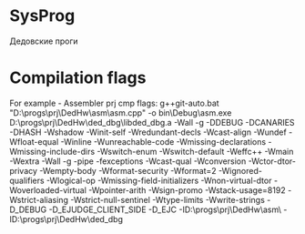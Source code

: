 # SysProg
Дедовские проги


# Compilation flags
For example - Assembler prj cmp flags:
g++git-auto.bat "D:\progs\prj\DedHw\asm\asm.cpp" -o bin\Debug\asm.exe D:\progs\prj\DedHw\ded_dbg\libded_dbg.a -Wall -g -DDEBUG -DCANARIES -DHASH -Wshadow -Winit-self -Wredundant-decls -Wcast-align -Wundef -Wfloat-equal -Winline -Wunreachable-code -Wmissing-declarations -Wmissing-include-dirs -Wswitch-enum -Wswitch-default -Weffc++ -Wmain -Wextra -Wall -g -pipe -fexceptions -Wcast-qual -Wconversion -Wctor-dtor-privacy -Wempty-body -Wformat-security -Wformat=2 -Wignored-qualifiers -Wlogical-op -Wmissing-field-initializers -Wnon-virtual-dtor -Woverloaded-virtual -Wpointer-arith -Wsign-promo -Wstack-usage=8192 -Wstrict-aliasing -Wstrict-null-sentinel -Wtype-limits -Wwrite-strings -D_DEBUG -D_EJUDGE_CLIENT_SIDE -D_EJC -ID:\progs\prj\DedHw\asm\ -ID:\progs\prj\DedHw\ded_dbg
